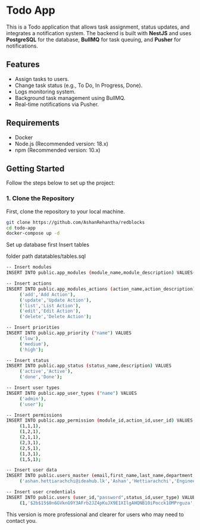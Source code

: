 # Todo App

This is a Todo application that allows task assignment, status updates, and integrates a notification system. The backend is built with **NestJS** and uses **PostgreSQL** for the database, **BullMQ** for task queuing, and **Pusher** for notifications.

## Features
- Assign tasks to users.
- Change task status (e.g., To Do, In Progress, Done).
- Logs monitoring system.
- Background task management using BullMQ.
- Real-time notifications via Pusher.

## Requirements

- Docker
- Node.js (Recommended version: 18.x)
- npm (Recommended version: 10.x)

## Getting Started

Follow the steps below to set up the project:

### 1. Clone the Repository
First, clone the repository to your local machine.

```bash
git clone https://github.com/AshanRehantha/redblocks
cd todo-app
docker-compose up -d

```
Set up database
first Insert tables

folder path 
datatables/tables.sql

``` bash
-- Insert modules
INSERT INTO public.app_modules (module_name,module_description) VALUES('user','User Module'),('task','Task Module');

-- Insert actions
INSERT INTO public.app_modules_actions (action_name,action_description) VALUES
	 ('add','Add Action'),
	 ('update','Update Action'),
	 ('list','List Action'),
	 ('edit','Edit Action'),
	 ('delete','Delete Action');

-- Insert priorities
INSERT INTO public.app_priority ("name") VALUES
	 ('low'),
	 ('medium'),
	 ('high');

-- Insert status
INSERT INTO public.app_status (status_name,description) VALUES
	 ('active','Active'),
	 ('done','Done');

-- Insert user types
INSERT INTO public.app_user_types ("name") VALUES
	 ('admin'),
	 ('user');

-- Insert permissions
INSERT INTO public.app_permission (module_id,action_id,user_id) VALUES
	 (1,1,1),
	 (1,2,1),
	 (2,1,1),
	 (2,3,1),
	 (2,5,1),
	 (1,3,1),
	 (1,5,1);

-- Insert user data
INSERT INTO public.users_master (email,first_name,last_name,department,contact_number,user_name) VALUES
	 ('ashan.hettiarachchi@ideahub.lk','Ashan','Hettiarachchi','Engineering','0704302684','ashan');

-- Insert user credentials
INSERT INTO public.users (user_id,"password",status_id,user_type) VALUES
	 (1,'$2b$15$0n6GVknG9Y3AFrb2JZ4pKuJX9E1XIlgAHQNB10iPocck1OMPrguza',1,1);

```

This version is more professional and clearer for users who may need to contact you.